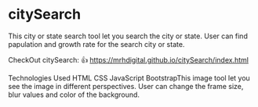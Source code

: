 # citySearch

This city or state search tool let you search the city or state. User can find papulation and growth rate for the search city or state.

CheckOut citySearch: 👍 https://mrhdigital.github.io/citySearch/index.html

Technologies Used
HTML
CSS
JavaScript
BootstrapThis image tool let you see the image in different perspectives. User can change the frame size, blur values and color of the background.

